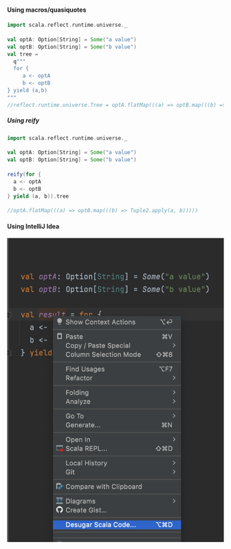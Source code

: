 #### Using macros/quasiquotes
```scala
import scala.reflect.runtime.universe._

val optA: Option[String] = Some("a value")
val optB: Option[String] = Some("b value")
val tree =
  q"""
  for {
     a <- optA
     b <- optB
} yield (a,b)
"""
//reflect.runtime.universe.Tree = optA.flatMap(((a) => optB.map(((b) => scala.Tuple2(a, b)))))
```

##### Using reify

```scala
import scala.reflect.runtime.universe._

val optA: Option[String] = Some("a value")
val optB: Option[String] = Some("b value")

reify(for {
  a <- optA
  b <- optB
} yield (a, b)).tree

//optA.flatMap(((a) => optB.map(((b) => Tuple2.apply(a, b)))))
```

#### Using IntelliJ Idea

![](img/for-comprehension.png "Scala For-comprehension")